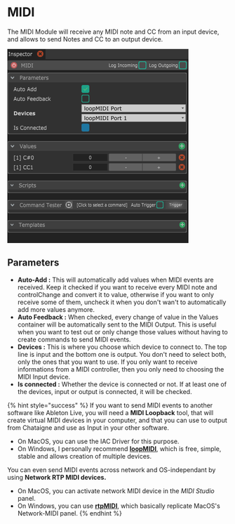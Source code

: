 # MIDI

The MIDI Module will receive any MIDI note and CC from an input device, and allows to send Notes and CC to an output device.

![](../../.gitbook/assets/midi.png)

## Parameters

* **Auto-Add :** This will automatically add values when MIDI events are received. Keep it checked if you want to receive every MIDI note and controlChange and convert it to value, otherwise if you want to only receive some of them, uncheck it when you don't wan't to automatically add more values anymore. 
* **Auto Feedback :** When checked, every change of value in the Values container will be automatically sent to the MIDI Output. This is useful when you want to test out or only change those values without having to create commands to send MIDI events. 
* **Devices :** This is where you choose which device to connect to. The top line is input and the bottom one is output. You don't need to select both, only the ones that you want to use. If you only want to receive informations from a MIDI controller, then you only need to choosing the MIDI Input device. 
* **Is connected :** Whether the device is connected or not. If at least one of the devices, input or output is connected, it will be checked.

{% hint style="success" %}
If you want to send MIDI events to another software like Ableton Live, you will need a **MIDI Loopback** tool, that will create virtual MIDI devices in your computer, and that you can use to output from Chataigne and use as Input in your other software.

* On MacOS, you can use the IAC Driver for this purpose.
* On Windows, I personally recommend [**loopMIDI**](https://www.tobias-erichsen.de/software/loopmidi.html), which is free, simple, stable and allows creation of multiple devices.

You can even send MIDI events across network and OS-independant by using **Network RTP MIDI devices.**

* On MacOS, you can activate network MIDI device in the _MIDI Studio_ panel.
* On Windows, you can use [**rtpMIDI**](http://www.tobias-erichsen.de/software/rtpmidi.html), which basically replicate MacOS's Network-MIDI panel.
{% endhint %}

